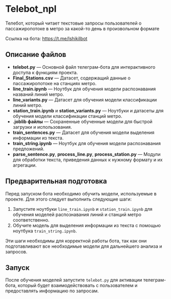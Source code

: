 # Telebot_npl
Телебот, который читает текстовые запросы пользователей о пассажиропотоке в метро за какой-то день в произвольном формате 

Ссылка на бота: https://t.me/IshikiIbot

## Описание файлов

- **telebot.py** — Основной файл телеграм-бота для интерактивного доступа к функциям проекта.
- **Final_Stations.csv** — Датасет, содержащий данные о пассажиропотоке на станциях метро.
- **line_train.ipynb** — Ноутбук для обучения модели распознавания названий линий метро.
- **line_variants.py** — Датасет для обучения модели классификации линий метро.
- **station_train.ipynb** и **station_variants.py** — Ноутбуки и датасеты для обучения модели классификации станций метро.
- **.joblib файлы** — Сохраненные обученные модели для быстрой загрузки и использования.
- **train_sentences.py** — Датасет для обучения модели выделения информации из текста.
- **train_string.ipynb** — Ноутбук для обучения модели распознавания предложений.
- **parse_sentence.py**, **process_line.py**, **process_station.py** — Модули для обработки текста, приведения данных к нужному формату и их агрегации.

## Предварительная подготовка

Перед запуском бота необходимо обучить модели, используемые в проекте. Для этого следует выполнить следующие шаги:

1. Запустите ноутбуки `line_train.ipynb` и `station_train.ipynb` для обучения моделей распознавания линий и станций метро соответственно.
2. Обучите модель для выделения информации из текста с помощью ноутбука `train_string.ipynb`.

Эти шаги необходимы для корректной работы бота, так как они подготавливают все необходимые модели для дальнейшего анализа и запросов.

## Запуск

После обучения моделей запустите `telebot.py` для активации телеграм-бота, который будет взаимодействовать с пользователем и предоставлять информацию по запросам.
